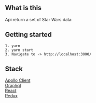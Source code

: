 ## What is this

Api return a set of Star Wars data

## Getting started

```
1. yarn
2. yarn start
3. Navigate to -> http://localhost:3000/

```

## Stack

[Apollo Client](https://www.apollographql.com/docs/react/)<br>
[Graphql](https://www.apollographql.com/)<br>
[React](https://reactjs.org/)<br>
[Redux](https://redux-toolkit.js.org/)<br>
